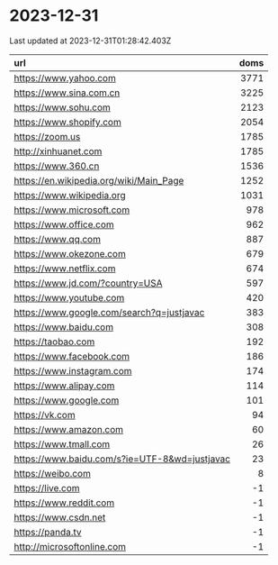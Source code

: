 # 2023-12-31

<!-- BEGIN -->
Last updated at 2023-12-31T01:28:42.403Z

url | doms
:- | -:
https://www.yahoo.com | 3771
https://www.sina.com.cn | 3225
https://www.sohu.com | 2123
https://www.shopify.com | 2054
https://zoom.us | 1785
http://xinhuanet.com | 1785
https://www.360.cn | 1536
https://en.wikipedia.org/wiki/Main_Page | 1252
https://www.wikipedia.org | 1031
https://www.microsoft.com | 978
https://www.office.com | 962
https://www.qq.com | 887
https://www.okezone.com | 679
https://www.netflix.com | 674
https://www.jd.com/?country=USA | 597
https://www.youtube.com | 420
https://www.google.com/search?q=justjavac | 383
https://www.baidu.com | 308
https://taobao.com | 192
https://www.facebook.com | 186
https://www.instagram.com | 174
https://www.alipay.com | 114
https://www.google.com | 101
https://vk.com | 94
https://www.amazon.com | 60
https://www.tmall.com | 26
https://www.baidu.com/s?ie=UTF-8&wd=justjavac | 23
https://weibo.com | 8
https://live.com | -1
https://www.reddit.com | -1
https://www.csdn.net | -1
https://panda.tv | -1
http://microsoftonline.com | -1
<!-- END -->

